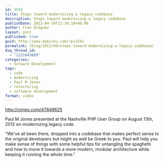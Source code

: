 ```yaml
---
id: 1542
title: Steps toward modernizing a legacy codebase
description: Steps toward modernizing a legacy codebase
publishDate: 2013-04-19T12:39:18+00:00
author: Fran Diéguez
layout: post
published: true
guid: http://www.mabishu.com/?p=1542
permalink: /blog/2013/04/steps-toward-modernizing-a-legacy-codebase/
dsq_thread_id:
  - "1221843689"
categories:
  - Sofware Development
tags:
  - code
  - modernizing
  - Paul M Jones
  - refactoring
  - software development
format: video
---
```

http://vimeo.com/47849625

Paul M Jones presented at the Nashville PHP User Group on August 13th, 2012 on modernizing legacy code.

"We've all been there, dropped into a codebase that makes perfect sense to the original developers but might as well be Greek to you. Paul will help you make sense of things with some helpful tips for untangling the spaghetti and how to move it towards a more modern, modular architecture while keeping it running the whole time."